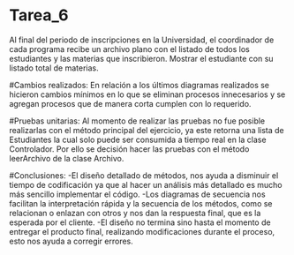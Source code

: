 # Tarea_6
Al final del periodo de inscripciones en la Universidad, el coordinador de cada programa recibe un archivo plano 
con el listado de todos los estudiantes y las materias que inscribieron. Mostrar el estudiante con su listado total de materias.

#Cambios realizados:
En relación a los últimos diagramas realizados se hicieron cambios mínimos en lo que se eliminan procesos innecesarios y se 
agregan procesos que de manera corta cumplen con lo requerido. 

#Pruebas unitarias:
Al momento de realizar las pruebas no fue posible realizarlas con el método principal del ejercicio, ya este retorna una lista
de Estudiantes la cual solo puede ser consumida a tiempo real en la clase Controlador. Por ello se decisión hacer las pruebas
con el método leerArchivo de la clase Archivo.

#Conclusiones:
-El diseño detallado de métodos, nos ayuda a disminuir el tiempo de codificación ya que al hacer un análisis más detallado es mucho 
más sencillo implementar el código.
-Los diagramas de secuencia nos facilitan la interpretación rápida y la secuencia de los métodos, como se relacionan o enlazan 
con otros y nos dan la respuesta final, que es la esperada por el cliente.
-El diseño no termina sino hasta el momento de entregar el producto final, realizando modificaciones durante el proceso, esto nos ayuda 
a corregir errores.
